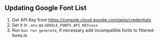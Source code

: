 ## Updating Google Font List

1. Get API Key from https://console.cloud.google.com/apis/credentials
2. Set it in `.env` as `GOOGLE_FONTS_API_KEY=xxx`
3. Run `bun run generate`, if necessary add incompatible fonts to filtered-fonts.ts
